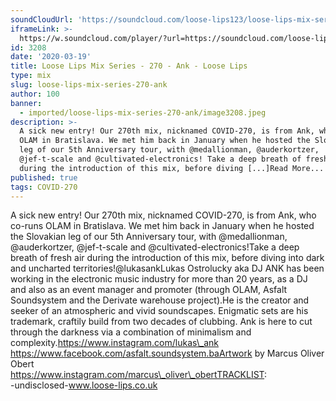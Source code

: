 ```yaml
---
soundCloudUrl: 'https://soundcloud.com/loose-lips123/loose-lips-mix-series-270-ank'
iframeLink: >-
  https://w.soundcloud.com/player/?url=https://soundcloud.com/loose-lips123/loose-lips-mix-series-270-ank&color=00aabb&auto_play=false&hide_related=false&show_comments=true&show_user=true&show_reposts=false
id: 3208
date: '2020-03-19'
title: Loose Lips Mix Series - 270 - Ank - Loose Lips
type: mix
slug: loose-lips-mix-series-270-ank
author: 100
banner:
  - imported/loose-lips-mix-series-270-ank/image3208.jpeg
description: >-
  A sick new entry! Our 270th mix, nicknamed COVID-270, is from Ank, who co-runs
  OLAM in Bratislava. We met him back in January when he hosted the Slovakian
  leg of our 5th Anniversary tour, with @medallionman, @auderkortzer,
  @jef-t-scale and @cultivated-electronics! Take a deep breath of fresh air
  during the introduction of this mix, before diving [...]Read More...
published: true
tags: COVID-270
---
```

A sick new entry! Our 270th mix, nicknamed COVID-270, is from Ank, who co-runs OLAM in Bratislava. We met him back in January when he hosted the Slovakian leg of our 5th Anniversary tour, with @medallionman, @auderkortzer, @jef-t-scale and @cultivated-electronics!Take a deep breath of fresh air during the introduction of this mix, before diving into dark and uncharted territories!@lukasankLukas Ostrolucky aka DJ ANK has been working in the electronic music industry for more than 20 years, as a DJ and also as an event manager and promoter (through OLAM, Asfalt Soundsystem and the Derivate warehouse project).He is the creator and seeker of an atmospheric and vivid soundscapes. Enigmatic sets are his trademark, craftily build from two decades of clubbing. Ank is here to cut through the darkness via a combination of minimalism and complexity.https://www.instagram.com/lukas\_ank  
https://www.facebook.com/asfalt.soundsystem.baArtwork by Marcus Oliver Obert  
https://www.instagram.com/marcus\_oliver\_obertTRACKLIST:  
\-undisclosed-www.loose-lips.co.uk